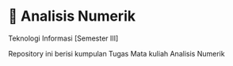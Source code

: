 # 🧮 Analisis Numerik
Teknologi Informasi [Semester III]

Repository ini berisi kumpulan Tugas Mata kuliah Analisis Numerik
